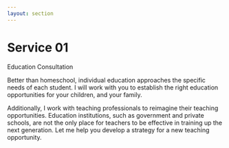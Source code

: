 ```yaml
---
layout: section
---
```


# Service 01
Education Consultation

Better than homeschool, individual education approaches the specific needs of each student.  I will work with you to establish the right education opportunities for your children, and your family.

Additionally, I work with teaching professionals to reimagine their teaching opportunities.  Education institutions, such as government and private schools, are not the only place for teachers to be effective in training up the next generation.  Let me help you develop a strategy for a new teaching opportunity.